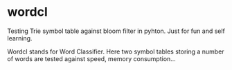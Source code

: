 # wordcl

Testing Trie symbol table against bloom filter in pyhton.
Just for fun and self learning.

Wordcl stands for Word Classifier.
Here two symbol tables storing a number of words are tested against speed, memory consumption...
